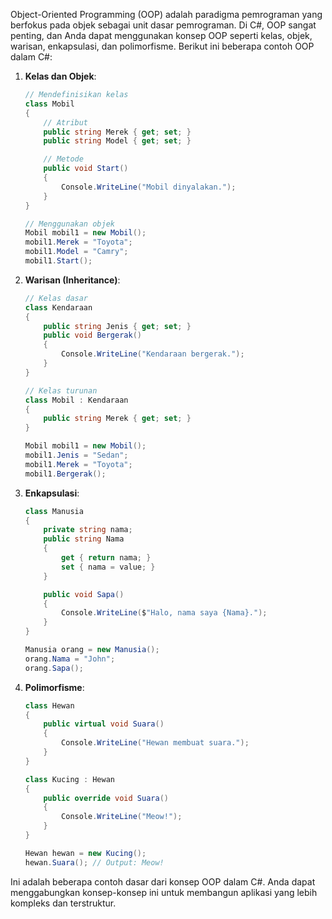 Object-Oriented Programming (OOP) adalah paradigma pemrograman yang berfokus pada objek sebagai unit dasar pemrograman. Di C#, OOP sangat penting, dan Anda dapat menggunakan konsep OOP seperti kelas, objek, warisan, enkapsulasi, dan polimorfisme. Berikut ini beberapa contoh OOP dalam C#:

1. **Kelas dan Objek**:
   ```csharp
   // Mendefinisikan kelas
   class Mobil
   {
       // Atribut
       public string Merek { get; set; }
       public string Model { get; set; }

       // Metode
       public void Start()
       {
           Console.WriteLine("Mobil dinyalakan.");
       }
   }

   // Menggunakan objek
   Mobil mobil1 = new Mobil();
   mobil1.Merek = "Toyota";
   mobil1.Model = "Camry";
   mobil1.Start();
   ```

2. **Warisan (Inheritance)**:
   ```csharp
   // Kelas dasar
   class Kendaraan
   {
       public string Jenis { get; set; }
       public void Bergerak()
       {
           Console.WriteLine("Kendaraan bergerak.");
       }
   }

   // Kelas turunan
   class Mobil : Kendaraan
   {
       public string Merek { get; set; }
   }

   Mobil mobil1 = new Mobil();
   mobil1.Jenis = "Sedan";
   mobil1.Merek = "Toyota";
   mobil1.Bergerak();
   ```

3. **Enkapsulasi**:
   ```csharp
   class Manusia
   {
       private string nama;
       public string Nama
       {
           get { return nama; }
           set { nama = value; }
       }

       public void Sapa()
       {
           Console.WriteLine($"Halo, nama saya {Nama}.");
       }
   }

   Manusia orang = new Manusia();
   orang.Nama = "John";
   orang.Sapa();
   ```

4. **Polimorfisme**:
   ```csharp
   class Hewan
   {
       public virtual void Suara()
       {
           Console.WriteLine("Hewan membuat suara.");
       }
   }

   class Kucing : Hewan
   {
       public override void Suara()
       {
           Console.WriteLine("Meow!");
       }
   }

   Hewan hewan = new Kucing();
   hewan.Suara(); // Output: Meow!
   ```

Ini adalah beberapa contoh dasar dari konsep OOP dalam C#. Anda dapat menggabungkan konsep-konsep ini untuk membangun aplikasi yang lebih kompleks dan terstruktur.
